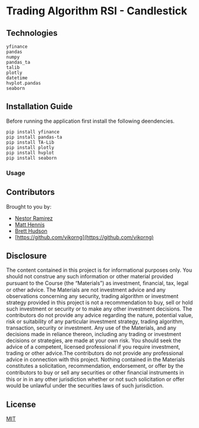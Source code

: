 # Trading Algorithm RSI - Candlestick



## Technologies
```
yfinance
pandas
numpy 
pandas_ta 
talib
plotly
datetime
hvplot.pandas
seaborn
```


## Installation Guide

Before running the application first install the following deendencies.
```
pip install yfinance
pip install pandas-ta
pip install TA-Lib
pip install plotly
pip install hvplot
pip install seaborn
```


### Usage 



## Contributors

Brought to you by:

* [Nestor Ramirez](https://github.com/nestor39)
* [Matt Hennis](https://github.com/mhennis7)
* [Brett Hudson](https://github.com/Hudzen72)
* [https://github.com/vikorng](https://github.com/vikorng)

## Disclosure
The content contained in this project is for informational purposes only. You should not construe any such information or other material provided pursuant to the Course (the “Materials”) as investment, ﬁnancial, tax, legal or other advice. The Materials are not investment advice and any observations concerning any security, trading algorithm or investment strategy provided in this project is not a recommendation to buy, sell or hold such investment or security or to make any other investment decisions. The contributors do not provide any advice regarding the nature, potential value, risk or suitability of any particular investment strategy, trading algorithm, transaction, security or investment. Any use of the Materials, and any decisions made in reliance thereon, including any trading or investment decisions or strategies, are made at your own risk. You should seek the advice of a competent, licensed professional if you require investment, trading or other advice.The contributors do not provide any professional advice in connection with this project. Nothing contained in the Materials constitutes a solicitation, recommendation, endorsement, or offer by the contributors to buy or sell any securities or other ﬁnancial instruments in this or in in any other jurisdiction whether or not such solicitation or offer would be unlawful under the securities laws of such jurisdiction.

## License

[MIT](https://github.com/nestor39/Trading_bot_project/blob/main/LICENSE)
